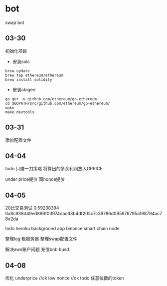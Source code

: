 # bot
swap bot

## 03-30
初始化项目

* 安装solc 

```shell
brew update
brew tap ethereum/ethereum
brew install solidity
```

* 安装abigen
```shell
go get -u github.com/ethereum/go-ethereum
cd $GOPATH/src/github.com/ethereum/go-ethereum/
make
make devtools
```

## 03-31
添加配置文件

## 04-04
todo
只赚一刀策略
将算出的多余利润放入GPRICE

under price提价
同nonce提价

## 04-05
20比交易测试
0.59238394
0x8c938d49ed896f03974dac63b4df205c7c39786d095976795a198794ac78e2da

todo 
heroku background app
binance smart chain node 

整理log
租服务器
整理swap配置文件

解决aws账户问题
充值bnb busd


## 04-08

优化
underprice //ok
low nonce //ok
todo
任意位数的token






